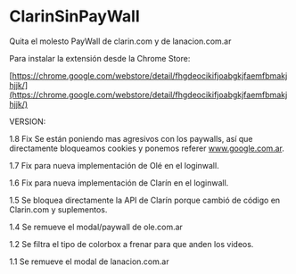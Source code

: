 # ClarinSinPayWall
Quita el molesto PayWall de clarin.com y de lanacion.com.ar

Para instalar la extensión desde la Chrome Store:

[https://chrome.google.com/webstore/detail/fhgdeocikifjoabgkjfaemfbmakjhjjk/](https://chrome.google.com/webstore/detail/fhgdeocikifjoabgkjfaemfbmakjhjjk/)

VERSION:

1.8 Fix Se están poniendo mas agresivos con los paywalls, así que directamente bloqueamos cookies y ponemos referer www.google.com.ar.

1.7 Fix para nueva implementación de Olé en el loginwall.

1.6 Fix para nueva implementación de Clarín en el loginwall.

1.5 Se bloquea directamente la API de Clarín porque cambió de código en Clarin.com y suplementos.

1.4 Se remueve el modal/paywall de ole.com.ar

1.2 Se filtra el tipo de colorbox a frenar para que anden los videos.

1.1 Se remueve el modal de lanacion.com.ar








